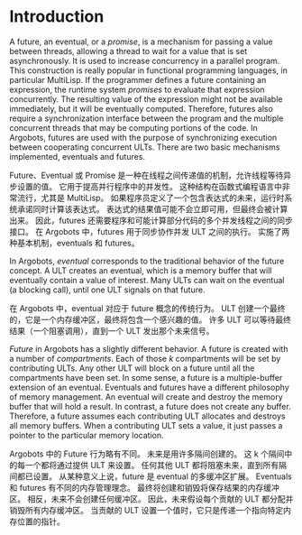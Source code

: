 # Introduction
A future, an eventual, or a _promise_, is a mechanism for passing a value between threads, allowing a thread to wait for a value that is set asynchronously. It is used to increase concurrency in a parallel program. This construction is really popular in functional programming languages, in particular MultiLisp. If the programmer defines a future containing an expression, the runtime system _promises_ to evaluate that expression concurrently. The resulting value of the expression might not be available immediately, but it will be eventually computed. Therefore, futures also require a synchronization interface between the program and the multiple concurrent threads that may be computing portions of the code. In Argobots, futures are used with the purpose of synchronizing execution between cooperating concurrent ULTs. There are two basic mechanisms implemented, eventuals and futures.

Future、Eventual 或 Promise 是一种在线程之间传递值的机制，允许线程等待异步设置的值。 它用于提高并行程序中的并发性。 这种结构在函数式编程语言中非常流行，尤其是 MultiLisp。 如果程序员定义了一个包含表达式的未来，运行时系统承诺同时计算该表达式。 表达式的结果值可能不会立即可用，但最终会被计算出来。 因此，futures 还需要程序和可能计算部分代码的多个并发线程之间的同步接口。 在 Argobots 中，futures 用于同步协作并发 ULT 之间的执行。 实施了两种基本机制，eventuals 和 futures。

In Argobots, _eventual_ corresponds to the traditional behavior of the future concept. A ULT creates an eventual, which is a memory buffer that will eventually contain a value of interest. Many ULTs can wait on the eventual (a blocking call), until one ULT signals on that future.

在 Argobots 中，eventual 对应于 future 概念的传统行为。 ULT 创建一个最终的，它是一个内存缓冲区，最终将包含一个感兴趣的值。 许多 ULT 可以等待最终结果（一个阻塞调用），直到一个 ULT 发出那个未来信号。

_Future_ in Argobots has a slightly different behavior. A future is created with a number of _compartments_. Each of those _k_ compartments will be set by contributing ULTs. Any other ULT will block on a future until all the compartments have been set. In some sense, a future is a multiple-buffer extension of an eventual. Eventuals and futures have a different philosophy of memory management. An eventual will create and destroy the memory buffer that will hold a result. In contrast, a future does not create any buffer. Therefore, a future assumes each contributing ULT allocates and destroys all memory buffers. When a contributing ULT sets a value, it just passes a pointer to the particular memory location.

Argobots 中的 Future 行为略有不同。 未来是用许多隔间创建的。 这 k 个隔间中的每一个都将通过提供 ULT 来设置。 任何其他 ULT 都将阻塞未来，直到所有隔间都已设置。 从某种意义上说，future 是 eventual 的多缓冲区扩展。 Eventuals 和 futures 有不同的内存管理理念。 最终将创建和销毁将保存结果的内存缓冲区。 相反，未来不会创建任何缓冲区。 因此，未来假设每个贡献的 ULT 都分配并销毁所有内存缓冲区。 当贡献的 ULT 设置一个值时，它只是传递一个指向特定内存位置的指针。